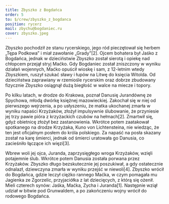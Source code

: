 ```yaml
---
title: Zbyszko z Bogdańca
order: 5
to: $/crew/zbyszko_z_bogdanca
position: rycerz
mail: zbychu@bogdaniec.ru
cover: zbyszko.jpeg
---
```


Zbyszko pochodził ze stanu rycerskiego, jego ród pieczętował się herbem „Tępa Podkowa” i miał zawołanie „Grady”[2]. Ojcem bohatera był Jaśko z Bogdańca, jednak w dzieciństwie Zbyszko został sierotą i opiekę nad chłopcem przejął stryj Maćko. Gdy Bogdaniec został zniszczony w wyniku działań wojennych, Maćko opuścił wioskę i sam, z 12-letnim wtedy Zbyszkiem, ruszył szukać sławy i łupów na Litwę do księcia Witolda. Od dzieciństwa zaprawiany w rzemiośle rycerskim oraz dobrze zbudowany fizycznie Zbyszko osiągnął dużą biegłość w walce na miecze i topory.

Po kilku latach, w drodze do Krakowa, poznał Danusię Jurandównę ze Spychowa, młodą dwórkę księżnej mazowieckiej. Zakochał się w niej od pierwszego wejrzenia, a po usłyszeniu, że matka ukochanej zmarła w wyniku napaści Krzyżaków, złożył impulsywnie ślubowanie, że przyniesie jej trzy pawie pióra z krzyżackich czubów na hełmach[2]. Zmartwił się, gdyż obietnicę złożył bez zastanowienia. Wkrótce potem zaatakował spotkanego na drodze Krzyżaka, Kuno von Lichtensteina, nie wiedząc, że ten jest oficjalnym posłem do króla polskiego. Za napaść na posła skazany został na karę śmierci, jednak od śmierci uratowała go Danusia, co zacieśniło łączące ich więzi[3].

Wbrew woli jej ojca, Juranda, zaprzysięgłego wroga Krzyżaków, wzięli potajemnie ślub. Wkrótce potem Danusia została porwana przez Krzyżaków. Zbyszko długo bezskutecznie jej poszukiwał, a gdy ostatecznie odnalazł, dziewczyna zmarła w wyniku przejść w niewoli[4]. Zbyszko wrócił do Bogdańca, gdzie leczył ciężko rannego Maćka, w czym pomagała mu Jagienka ze Zgorzelic, przyjaciółka z lat dziecięcych, z którą się ożenił. Mieli czterech synów: Jaśka, Maćka, Zycha i Juranda[1]. Następnie wziął udział w bitwie pod Grunwaldem, a po zakończeniu wojny wrócił do rodowego Bogdańca.
